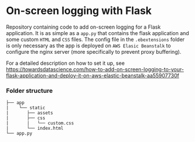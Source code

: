 # On-screen logging with Flask

Repository containing code to add on-screen logging for a Flask application. It is as simple as a `app.py` that contains the flask application and some custom `HTML` and `CSS` files. The config file in the `.ebextensions` folder is only necessary as the app is deployed on `AWS Elasic Beanstalk` to configure the nginx server (more specifically to prevent proxy buffering).

For a detailed description on how to set it up, see https://towardsdatascience.com/how-to-add-on-screen-logging-to-your-flask-application-and-deploy-it-on-aws-elastic-beanstalk-aa55907730f


### Folder structure

    ├── app
    |    └── static
    |       ├── assets
    |       ├── css
    |       |   └── custom.css
    |       └── index.html
    └── app.py
